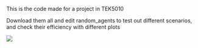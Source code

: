 This is the code made for a project in TEK5010

Download them all and edit random_agents to test out different scenarios,  
and check their efficiency with different plots

![](agent_a.gif)
